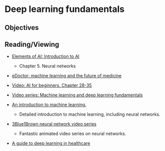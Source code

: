 # Deep learning fundamentals

## Objectives

## Reading/Viewing
- [Elements of AI: Introduction to AI](https://course.elementsofai.com/)
  - Chapter 5. Neural networks
- [eDoctor: machine learning and the future of medicine](https://onlinelibrary.wiley.com/doi/10.1111/joim.12822)
- [Video: AI for beginners. Chapter 28-35](https://www.youtube.com/watch?v=JMUxmLyrhSk&t=12992s)
- [Video series: Machine learning and deep learning fundamentals](https://www.youtube.com/playlist?list=PLZbbT5o_s2xq7LwI2y8_QtvuXZedL6tQU)

- [An introduction to machine learning.](https://www.ncbi.nlm.nih.gov/pmc/articles/PMC7189875/)
  - Detailed introduction to machine learning, including neural networks. 
- [3Blue1Brown neural network video series](https://www.youtube.com/playlist?list=PLZHQObOWTQDNU6R1_67000Dx_ZCJB-3pi)
  - Fantastic animated video series on neural networks.
- [A guide to deep learning in healthcare](https://pubmed.ncbi.nlm.nih.gov/30617335/)